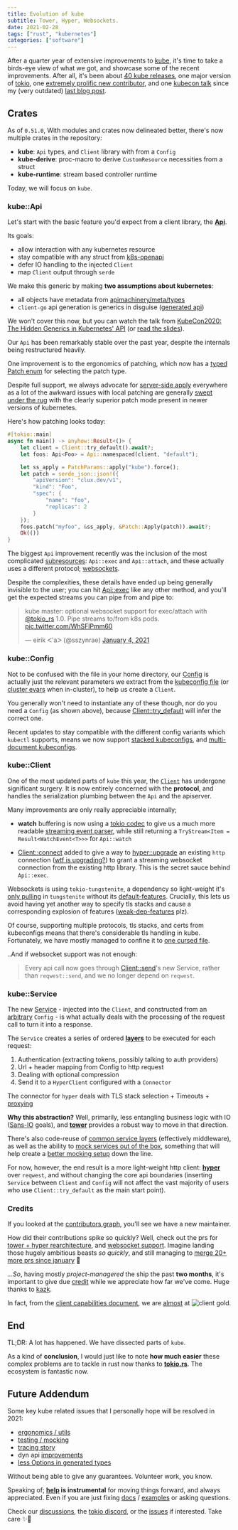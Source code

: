 ```yaml
---
title: Evolution of kube
subtitle: Tower, Hyper, Websockets.
date: 2021-02-28
tags: ["rust", "kubernetes"]
categories: ["software"]
---
```


After a quarter year of extensive improvements to [kube](https://github.com/clux/kube-rs), it's time to take a birds-eye view of what we got, and showcase some of the recent improvements. After all, it's been about [40 kube releases](https://github.com/clux/kube-rs/releases), one major version of [tokio](https://tokio.rs/), one [extremely prolific new contributor](https://github.com/clux/kube-rs/graphs/contributors), and one [kubecon talk](https://www.youtube.com/watch?v=JmwnRcc2m2A) since my (very outdated) [last blog post](/post/2019-06-04-towards-a-generic-kube-client).

<!--more-->

## Crates
As of `0.51.0`, With modules and crates now delineated better, there's now multiple crates in the repository:

- **kube**: `Api` types, and `Client` library with from a `Config`
- **kube-derive**: proc-macro to derive `CustomResource` necessities from a struct
- **kube-runtime**: stream based controller runtime

Today, we will focus on `kube`.

### kube::Api
Let's start with the basic feature you'd expect from a client library, the **[Api](https://docs.rs/kube/latest/kube/struct.Api.html)**.

Its goals:

- allow interaction with any kubernetes resource
- stay compatible with any struct from [k8s-openapi](https://arnavion.github.io/k8s-openapi/v0.11.x/k8s_openapi/api/index.html)
- defer IO handling to the injected `Client`
- map `Client` output through `serde`


We make this generic by making **two assumptions about kubernetes**:

- all objects have metadata from [apimachinery/meta/types](https://github.com/kubernetes/apimachinery/blob/master/pkg/apis/meta/v1/types.go)
- `client-go` api generation is generics in disguise ([generated api](https://github.com/kubernetes/client-go/tree/6a251876df7908e387143b57eb15bcbd0d6886e0/kubernetes/typed))

We won't cover this now, but you can watch the talk from [KubeCon2020: The Hidden Generics in Kubernetes' API](https://www.youtube.com/watch?v=JmwnRcc2m2A) (or [read the slides](https://clux.github.io/kubecon2020)).

Our `Api` has been remarkably stable over the past year, despite the internals being restructured heavily.

One improvement is to the ergonomics of patching, which now has a [typed Patch enum](https://docs.rs/kube/0.51.0/kube/api/enum.Patch.html) for selecting the patch type.

Despite full support, we always advocate for [server-side apply](https://kubernetes.io/blog/2020/04/01/kubernetes-1.18-feature-server-side-apply-beta-2/) everywhere as a lot of the awkward issues with local patching are generally [swept under the rug](https://github.com/kubernetes/kubernetes/issues/58414) with the clearly superior patch mode present in newer versions of kubernetes.

Here's how patching looks today:

```rust
#[tokio::main]
async fn main() -> anyhow::Result<()> {
    let client = Client::try_default().await?;
    let foos: Api<Foo> = Api::namespaced(client, "default");

    let ss_apply = PatchParams::apply("kube").force();
    let patch = serde_json::json!({
        "apiVersion": "clux.dev/v1",
        "kind": "Foo",
        "spec": {
            "name": "foo",
            "replicas": 2
        }
    });
    foos.patch("myfoo", &ss_apply, &Patch::Apply(patch)).await?;
    Ok(())
}
```

The biggest `Api` improvement recently was the inclusion of the most complicated [subresources](https://github.com/clux/kube-rs/blob/master/kube/src/api/subresource.rs): `Api::exec` and `Api::attach`, and these actually uses a different protocol; [websockets](https://github.com/clux/kube-rs/issues/229).

Despite the complexities, these details have ended up being generally invisible to the user; you can hit [Api::exec](https://docs.rs/kube/0.51.0/kube/struct.Api.html#method.exec) like any other method, and you'll get the expected streams you can pipe from and pipe to:

<blockquote class="twitter-tweet"><p lang="en" dir="ltr">kube master: optional websocket support for exec/attach with <a href="https://twitter.com/tokio_rs?ref_src=twsrc%5Etfw">@tokio_rs</a> 1.0. Pipe streams to/from k8s pods. <a href="https://t.co/WhSFlPmm60">pic.twitter.com/WhSFlPmm60</a></p>&mdash; eirik ᐸ&#39;aᐳ (@sszynrae) <a href="https://twitter.com/sszynrae/status/1346122892707319810?ref_src=twsrc%5Etfw">January 4, 2021</a></blockquote> <script async src="https://platform.twitter.com/widgets.js" charset="utf-8"></script>

### kube::Config
Not to be confused with the file in your home directory, our [Config](https://docs.rs/kube/latest/kube/struct.Config.html) is actually just the relevant parameters we extract from the [kubeconfig file](https://docs.rs/kube/latest/kube/config/struct.Kubeconfig.html) (or [cluster evars](https://docs.rs/kube/latest/kube/struct.Config.html#method.from_cluster_env) when in-cluster), to help us create a `Client`.

You generally won't need to instantiate any of these though, nor do you need a `Config` (as shown above), because [Client::try_default](https://docs.rs/kube/0.51.0/kube/struct.Client.html#method.try_default) will infer the correct one.

Recent updates to stay compatible with the different config variants which `kubectl` supports, means we now support [stacked kubeconfigs](https://github.com/clux/kube-rs/issues/132), and [multi-document kubeconfigs](https://github.com/clux/kube-rs/issues/440).


### kube::Client
One of the most updated parts of `kube` this year, the [`Client`](https://docs.rs/kube/latest/kube/struct.Client.html) has undergone significant surgery.
It is now entirely concerned with the __protocol__, and handles the serialization plumbing between the `Api` and the apiserver.

Many improvements are only really appreciable internally;

- __watch__ buffering is now using a [tokio codec](https://docs.rs/tokio-util/0.6.3/tokio_util/codec/index.html) to give us a much more readable [streaming event parser](https://docs.rs/kube/0.51.0/src/kube/client/mod.rs.html#204-272), while still returning a `TryStream<Item = Result<WatchEvent<T>>>` for `Api::watch`

- [Client::connect](https://docs.rs/kube/0.51.0/kube/struct.Client.html#method.connect) added to give a way to [hyper::upgrade](https://docs.rs/hyper/0.14.4/hyper/upgrade/index.html) an existing `http` connection ([wtf is upgrading?](https://developer.mozilla.org/en-US/docs/Web/HTTP/Headers/Upgrade)) to grant a streaming websocket connection from the existing http library. This is the secret sauce behind `Api::exec`.

Websockets is using `tokio-tungstenite`, a dependency so light-weight it's [only pulling](https://github.com/snapview/tokio-tungstenite/blob/master/Cargo.toml) in `tungstenite` without its [default-features](https://github.com/snapview/tungstenite-rs/blob/master/Cargo.toml). Crucially, this lets us avoid having yet another way to specify tls stacks and cause a corresponding explosion of features ([weak-dep-features](https://github.com/rust-lang/cargo/issues/8832) plz).

Of course, supporting multiple protocols, tls stacks, and certs from kubeconfigs means that there's considerable tls handling in kube. Fortunately, we have mostly managed to confine it to [one cursed file](https://github.com/clux/kube-rs/blob/11f60c7c5e793a6badc6f8bf3792c0a4e80a500d/kube/src/service/tls.rs).

..And if websocket support was not enough:

> Every api call now goes through [Client::send](https://docs.rs/kube/0.51.0/src/kube/client/mod.rs.html#70-91)'s new Service, rather than `reqwest::send`, and we no longer depend on `reqwest`.

### kube::Service
The new [Service](https://docs.rs/kube/0.51.0/kube/struct.Service.html) - injected into the `Client`, and constructed from an [arbitrary](https://docs.rs/kube/0.51.0/src/kube/config/mod.rs.html#51-62) `Config` - is what actually deals with the processing of the request call to turn it into a response.

The `Service` creates a series of ordered [__layers__](https://docs.rs/kube/0.51.0/src/kube/service/mod.rs.html#71-125) to be executed for each request:

1. Authentication (extracting tokens, possibly talking to auth providers)
2. Url + header mapping from Config to http request
3. Dealing with optional compression
4. Send it to a `HyperClient` configured with a `Connector`

The connector for `hyper` deals with TLS stack selection + Timeouts + [proxying](https://github.com/clux/kube-rs/pull/438)

__Why this abstraction?__ Well, primarily, less entangling business logic with IO ([Sans-IO](https://sans-io.readthedocs.io/) goals), and **[tower](https://docs.rs/tower-service/0.3.1/tower_service/trait.Service.html)** provides a robust way to move in that direction.

There's also code-reuse of [common service layers](https://docs.rs/tower/0.4.6/tower/#modules) (effectively middleware), as well as the ability to [mock services out of the box](https://docs.rs/tower-test/0.4.0/tower_test/macro.assert_request_eq.html), something that will help create a [better mocking setup](https://github.com/clux/kube-rs/issues/429#issuecomment-782957601) down the line.

For now, however, the end result is a more light-weight http client: **[hyper](https://github.com/hyperium/hyper#hyper)** over `reqwest`, and without changing the core api boundaries (inserting `Service` between `Client` and `Config` will not affect the vast majority of users who use `Client::try_default` as the main start point).

### Credits
If you looked at the [contributors graph](https://github.com/clux/kube-rs/graphs/contributors), you'll see we have a new maintainer.

How did their contributions spike so quickly? Well, check out the prs for [tower + hyper rearchitecture](https://github.com/clux/kube-rs/pull/394), and [websocket support](https://github.com/clux/kube-rs/pull/360). Imagine landing those hugely ambitious beasts _so quickly_, and still managing to [merge 20+ more prs since january](https://github.com/clux/kube-rs/pulls?q=is%3Apr+is%3Aclosed+author%3Akazk) 🤯

_...So_, having mostly _project-managered_ the ship the past **two months**, it's important to give due [credit](https://github.com/clux/kube-rs/pull/411#issuecomment-777086158) while we appreciate how far we've come. Huge thanks to [kazk](https://github.com/kazk).

In fact, from the [client capabilities document](https://github.com/kubernetes/community/blob/master/contributors/design-proposals/api-machinery/csi-new-client-library-procedure.md#client-capabilities), we are [almost](https://github.com/clux/kube-rs/issues?q=is%3Aissue+is%3Aopen+label%3Aclient-gold) at <img style="display:inline" alt="client gold" src="https://img.shields.io/badge/Kubernetes%20client-Gold-blue.svg?style=plastic&colorB=FFD700&colorA=306CE8"/>.

## End
TL;DR: A lot has happened. We have dissected parts of `kube`.

As a kind of __conclusion__, I would just like to note __how much easier__ these complex problems are to tackle in rust now thanks to **[tokio.rs](https://tokio.rs/#tk-lib-tokio)**. The ecosystem is fantastic now.

## Future Addendum
Some key kube related issues that I personally hope will be resolved in 2021:

- [ergonomics / utils](https://github.com/clux/kube-rs/issues/428)
- [testing / mocking](https://github.com/clux/kube-rs/issues/429)
- [tracing story](https://github.com/clux/kube-rs/discussions/423)
- dyn api [improvements](https://github.com/clux/kube-rs/pull/385)
- [less Options in generated types](https://github.com/Arnavion/k8s-openapi/issues/72)

Without being able to give any guarantees. Volunteer work, you know.

Speaking of; **[help](https://github.com/clux/kube-rs/issues?q=is%3Aissue+is%3Aopen+label%3A%22help+wanted%22) is instrumental** for moving things forward, and always appreciated. Even if you are just fixing [docs](https://docs.rs/kube/latest/kube/) / [examples](https://github.com/clux/kube-rs/tree/master/examples) or asking questions.

Check our [discussions](https://github.com/clux/kube-rs/discussions/422), the [tokio discord](https://discord.gg/tokio), or the [issues](https://github.com/clux/kube-rs/issues) if interested. Take care ✨🤗
